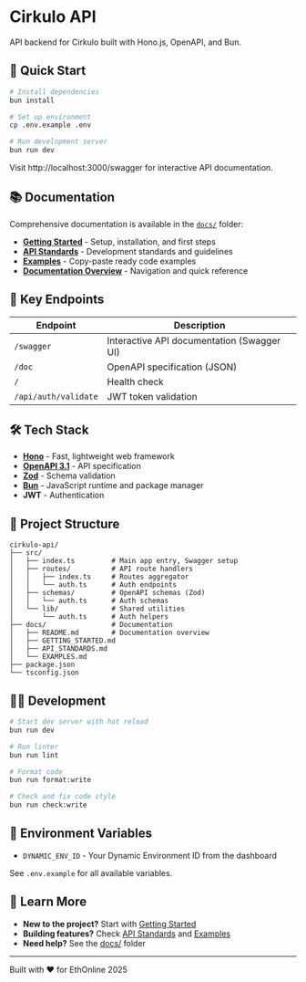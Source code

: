 # Cirkulo API

API backend for Cirkulo built with Hono.js, OpenAPI, and Bun.

## 🚀 Quick Start

```bash
# Install dependencies
bun install

# Set up environment
cp .env.example .env

# Run development server
bun run dev
```

Visit http://localhost:3000/swagger for interactive API documentation.

## 📚 Documentation

Comprehensive documentation is available in the [`docs/`](./docs) folder:

- **[Getting Started](./docs/GETTING_STARTED.md)** - Setup, installation, and first steps
- **[API Standards](./docs/API_STANDARDS.md)** - Development standards and guidelines
- **[Examples](./docs/EXAMPLES.md)** - Copy-paste ready code examples
- **[Documentation Overview](./docs/README.md)** - Navigation and quick reference

## 🔗 Key Endpoints

| Endpoint | Description |
|----------|-------------|
| `/swagger` | Interactive API documentation (Swagger UI) |
| `/doc` | OpenAPI specification (JSON) |
| `/` | Health check |
| `/api/auth/validate` | JWT token validation |

## 🛠️ Tech Stack

- **[Hono](https://hono.dev/)** - Fast, lightweight web framework
- **[OpenAPI 3.1](https://swagger.io/specification/)** - API specification
- **[Zod](https://zod.dev/)** - Schema validation
- **[Bun](https://bun.sh/)** - JavaScript runtime and package manager
- **JWT** - Authentication

## 📁 Project Structure

```
cirkulo-api/
├── src/
│   ├── index.ts         # Main app entry, Swagger setup
│   ├── routes/          # API route handlers
│   │   ├── index.ts     # Routes aggregator
│   │   └── auth.ts      # Auth endpoints
│   ├── schemas/         # OpenAPI schemas (Zod)
│   │   └── auth.ts      # Auth schemas
│   └── lib/             # Shared utilities
│       └── auth.ts      # Auth helpers
├── docs/                # Documentation
│   ├── README.md        # Documentation overview
│   ├── GETTING_STARTED.md
│   ├── API_STANDARDS.md
│   └── EXAMPLES.md
├── package.json
└── tsconfig.json
```

## 🧑‍💻 Development

```bash
# Start dev server with hot reload
bun run dev

# Run linter
bun run lint

# Format code
bun run format:write

# Check and fix code style
bun run check:write
```

## 🔑 Environment Variables

- `DYNAMIC_ENV_ID` - Your Dynamic Environment ID from the dashboard

See `.env.example` for all available variables.

## 📖 Learn More

- **New to the project?** Start with [Getting Started](./docs/GETTING_STARTED.md)
- **Building features?** Check [API Standards](./docs/API_STANDARDS.md) and [Examples](./docs/EXAMPLES.md)
- **Need help?** See the [docs/](./docs) folder

---

Built with ❤️ for EthOnline 2025
